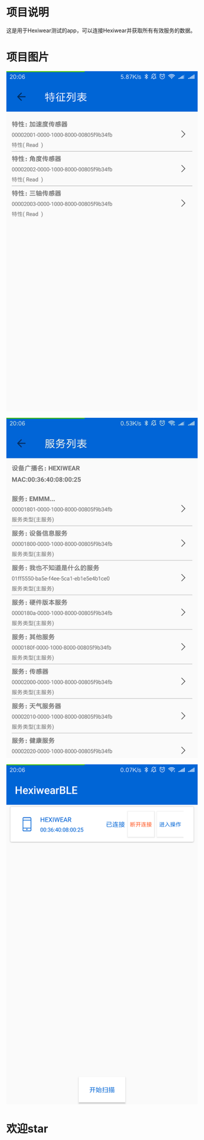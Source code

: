 # 项目说明

这是用于Hexiwear测试的app，可以连接Hexiwear并获取所有有效服务的数据。

# 项目图片

![](./image/1.jpg)

![](./image/2.jpg)

![](./image/3.jpg)

# 欢迎star